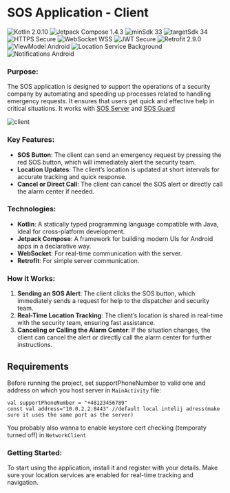 # SOS Application - Client

<p>
<img src="https://img.shields.io/badge/Kotlin-purple" alt="Kotlin 2.0.10"> 
<img src="https://img.shields.io/badge/Jetpack_Compose-1.4.3-purple?color=5C2D91" alt="Jetpack Compose 1.4.3"> 
<img src="https://img.shields.io/badge/minSdk_33-%233DDC84" alt="minSdk 33"> 
<img src="https://img.shields.io/badge/targetSdk_34-%23008B02" alt="targetSdk 34 "> 
<img src="https://img.shields.io/badge/HTTPS-Secure-green?color=008B02" alt="HTTPS Secure"> 
<img src="https://img.shields.io/badge/WebSocket-WSS-blue?color=1E90FF" alt="WebSocket WSS">
<img src="https://img.shields.io/badge/JWT-Secure-blue?color=008B8B" alt="JWT Secure">
<img src="https://img.shields.io/badge/Retrofit-2.9.0-orange?color=FF4500" alt="Retrofit 2.9.0"> 
<img src="https://img.shields.io/badge/ViewModel-Android-green?color=3DDC84" alt="ViewModel Android"> 
<img src="https://img.shields.io/badge/Location_Service-Background-%23008B02" alt="Location Service Background"> 
<img src="https://img.shields.io/badge/Notifications-Android-purple?color=5C2D91" alt="Notifications Android"> 
</p>

### Purpose:
The SOS application is designed to support the operations of a security company by automating and speeding up processes related to handling emergency requests. It ensures that users get quick and effective help in critical situations.
It works with <a href="https://github.com/VoidSamuraj/SOS_Server" target="_blank">SOS Server</a> and <a href="https://github.com/VoidSamuraj/SOS_Guard_App" target="_blank">SOS Guard</a>

![client](https://github.com/user-attachments/assets/cfb9ec30-0d2a-44ed-ab9a-646be7b1a207)

### Key Features:
- **SOS Button**: The client can send an emergency request by pressing the red SOS button, which will immediately alert the security team.
- **Location Updates**: The client’s location is updated at short intervals for accurate tracking and quick response.
- **Cancel or Direct Call**: The client can cancel the SOS alert or directly call the alarm center if needed.

### Technologies:
- **Kotlin**: A statically typed programming language compatible with Java, ideal for cross-platform development.
- **Jetpack Compose**: A framework for building modern UIs for Android apps in a declarative way.
- **WebSocket**: For real-time communication with the server.
- **Retrofit**: For simple server communication.

### How it Works:
1. **Sending an SOS Alert**: The client clicks the SOS button, which immediately sends a request for help to the dispatcher and security team.
2. **Real-Time Location Tracking**: The client’s location is shared in real-time with the security team, ensuring fast assistance.
3. **Canceling or Calling the Alarm Center**: If the situation changes, the client can cancel the alert or directly call the alarm center for further instructions.

## Requirements
Before running the project, set supportPhoneNumber to valid one and address on which you host server in `MainActivity` file:
```
val supportPhoneNumber = "+48123456789"
const val address="10.0.2.2:8443" //default local intelij adress(make sure it uses the same port as the server)
```
You probably also wanna to enable keystore cert checking (temporaty turned off) in `NetworkClient`

### Getting Started:
To start using the application, install it and register with your details. Make sure your location services are enabled for real-time tracking and navigation.
